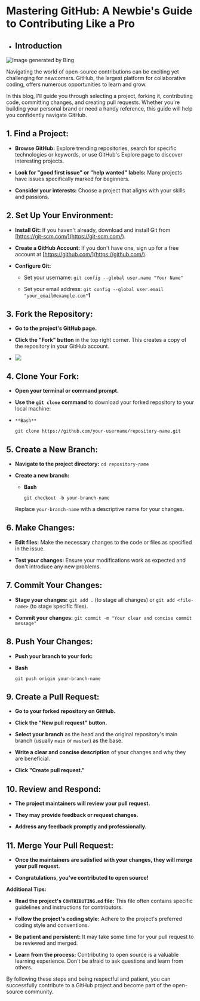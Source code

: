 # Mastering GitHub: A Newbie's Guide to Contributing Like a Pro

*   ## **Introduction**
    

![](https://i.postimg.cc/gjLyxSVr/team33.jpg "Image generated by Bing") 

Navigating the world of open-source contributions can be exciting yet challenging for newcomers. GitHub, the largest platform for collaborative coding, offers numerous opportunities to learn and grow.

In this blog, I'll guide you through selecting a project, forking it, contributing code, committing changes, and creating pull requests. Whether you're building your personal brand or need a handy reference, this guide will help you confidently navigate GitHub.

  

## **1\. Find a Project:**

*   ****Browse GitHub:**** Explore trending repositories, search for specific technologies or keywords, or use GitHub's Explore page to discover interesting projects.
    
*   ****Look for "good first issue" or "help wanted" labels:**** Many projects have issues specifically marked for beginners.
    
*   ****Consider your interests:**** Choose a project that aligns with your skills and passions.
    

##   
  

## **2\. Set Up Your Environment:**

*   ****Install Git:**** If you haven't already, download and install Git from [https://git-scm.com/](https://git-scm.com/).
    
*   ****Create a GitHub Account:**** If you don't have one, sign up for a free account at [https://github.com/](https://github.com/).
    
*   ****Configure Git:****
    
    *   Set your username: `git config --global user.name "Your Name"`
        
    *   Set your email address: `git config --global user.email "your_email@example.com"`**1**
        

##   
  

## **3\. Fork the Repository:**

*   ****Go to the project's GitHub page.****
    
*   ****Click the "Fork" button**** in the top right corner. This creates a copy of the repository in your GitHub account.
    
*   ![](https://i.postimg.cc/sxzTpJ1m/Contribute-Github-html-fork-8b5daaf4.png)  
    

  

## **4\. Clone Your Fork:**

*   ****Open your terminal or command prompt.****
    
*   ****Use the**** **`git clone`** ****command**** to download your forked repository to your local machine:
    

*   `**Bash**`
    
    `git clone https://github.com/your-username/repository-name.git`
    

  

  

  

  

  

## **5\. Create a New Branch:**

*   ****Navigate to the project directory:**** `cd repository-name`
    
*   ****Create a new branch:****
    
    *   **Bash**
        
        `git checkout -b your-branch-name`
        
    
    Replace `your-branch-name` with a descriptive name for your changes.
    

##   
  

## **6\. Make Changes:**

*   ****Edit files:**** Make the necessary changes to the code or files as specified in the issue.
    
*   ****Test your changes:**** Ensure your modifications work as expected and don't introduce any new problems.
    

##   
  

## **7\. Commit Your Changes:**

*   ****Stage your changes:**** `git add .` (to stage all changes) or `git add <file-name>` (to stage specific files).
    
*   ****Commit your changes:**** `git commit -m "Your clear and concise commit message"`
    

##   
  

## **8\. Push Your Changes:**

*   ****Push your branch to your fork:****
    

*   **Bash**
    
    `git push origin your-branch-name`
    

  

## **9\. Create a Pull Request:**

*   ****Go to your forked repository on GitHub.****
    
*   ****Click the "New pull request" button.****
    
*   ****Select your branch**** as the head and the original repository's main branch (usually `main` or `master`) as the base.
    
*   ****Write a clear and concise description**** of your changes and why they are beneficial.
    
*   ****Click "Create pull request."****
    

##   
  

## 10\. Review and Respond:

*   ****The project maintainers will review your pull request.****
    
*   ****They may provide feedback or request changes.****
    
*   ****Address any feedback promptly and professionally.****
    

##   
  

## 11\. Merge Your Pull Request:

*   ****Once the maintainers are satisfied with your changes, they will merge your pull request.****
    
*   ****Congratulations, you've contributed to open source!****
    

****Additional Tips:****

*   ****Read the project's**** **`CONTRIBUTING.md`** ****file:**** This file often contains specific guidelines and instructions for contributors.
    
*   ****Follow the project's coding style:**** Adhere to the project's preferred coding style and conventions.
    
*   ****Be patient and persistent:**** It may take some time for your pull request to be reviewed and merged.
    
*   ****Learn from the process:**** Contributing to open source is a valuable learning experience. Don't be afraid to ask questions and learn from others.
    

  
  

By following these steps and being respectful and patient, you can successfully contribute to a GitHub project and become part of the open-source community.